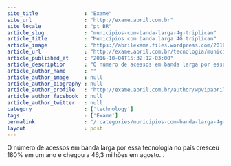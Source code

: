 ```yaml
---
site_title               : "Exame"
site_url                 : "http://exame.abril.com.br"
site_locale              : "pt_BR"
article_slug             : "municipios-com-banda-larga-4g-triplicam"
article_title            : "Municípios com banda larga 4G triplicam"
article_image            : "https://abrilexame.files.wordpress.com/2016/10/size_960_16_9_whats-app-no-smartphone1.jpg?quality=70&strip=all&w=960"
article_url              : "http://exame.abril.com.br/tecnologia/municipios-com-banda-larga-4g-triplicam/"
article_published_at     : "2016-10-04T15:32:12-03:00"
article_description      : "O número de acessos em banda larga por essa tecnologia no país cresceu 180% em um ano e chegou a 46,3 milhões em agosto..."
article_author_name      : ""
article_author_image     : null
article_author_biography : null
article_author_profile   : "http://exame.abril.com.br/author/wpvipabril/"
article_author_facebook  : null
article_author_twitter   : null
category                 : ['technology']
tags                     : ['Exame']
permalink                : "/:categories/municipios-com-banda-larga-4g-triplicam/"
layout                   : post
---
```


O número de acessos em banda larga por essa tecnologia no país cresceu 180% em um ano e chegou a 46,3 milhões em agosto...
